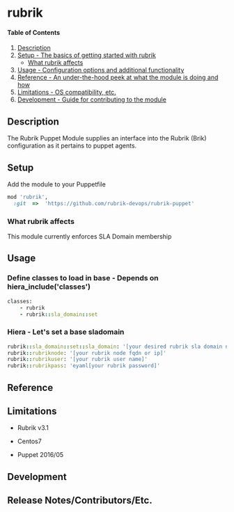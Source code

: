 # rubrik

#### Table of Contents

1. [Description](#description)
1. [Setup - The basics of getting started with rubrik](#setup)
    * [What rubrik affects](#what-rubrik-affects)
1. [Usage - Configuration options and additional functionality](#usage)
1. [Reference - An under-the-hood peek at what the module is doing and how](#reference)
1. [Limitations - OS compatibility, etc.](#limitations)
1. [Development - Guide for contributing to the module](#development)

## Description

The Rubrik Puppet Module supplies an interface into the Rubrik (Brik)
configuration as it pertains to puppet agents.

## Setup
Add the module to your Puppetfile
```ruby
mod 'rubrik',
  :git  =>  'https://github.com/rubrik-devops/rubrik-puppet'
```
### What rubrik affects

This module currently enforces SLA Domain membership

## Usage

### Define classes to load in base - Depends on hiera_include('classes')

```ruby
classes:
    - rubrik
    - rubrik::sla_domain::set
```
### Hiera - Let's set a base sladomain

```ruby
rubrik::sla_domain::set::sla_domain: '[your desired rubrik sla domain name]'
rubrik::rubriknode: '[your rubrik node fqdn or ip]'
rubrik::rubrikuser: '[your rubrik user name]'
rubrik::rubrikpass: 'eyaml[your rubrik password]'
```

## Reference

## Limitations

* Rubrik v3.1

* Centos7

* Puppet 2016/05

## Development


## Release Notes/Contributors/Etc.
